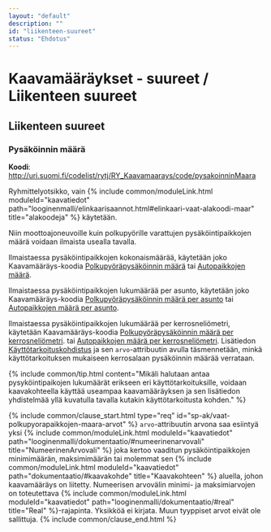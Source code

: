 ```yaml
---
layout: "default"
description: ""
id: "liikenteen-suureet"
status: "Ehdotus"
---
```


# Kaavamääräykset - suureet / Liikenteen suureet

## Liikenteen suureet
### Pysäköinnin määrä
**Koodi**: <http://uri.suomi.fi/codelist/rytj/RY_Kaavamaarays/code/pysakoinninMaara>

Ryhmittelyotsikko, vain {% include common/moduleLink.html moduleId="kaavatiedot" path="looginenmalli/elinkaarisaannot.html#elinkaari-vaat-alakoodi-maar" title="alakoodeja" %} käytetään.

Niin moottoajoneuvoille kuin polkupyörille varattujen pysäköintipaikkojen määrä voidaan ilmaista usealla tavalla.

Ilmaistaessa pysäköintipaikkojen kokonaismäärää, käytetään joko Kaavamääräys-koodia [Polkupyöräpysäköinnin määrä](http://uri.suomi.fi/codelist/rytj/RY_Kaavamaarays/polkupyoraPysakoinninMaara) tai [Autopaikkojen määrä](http://uri.suomi.fi/codelist/rytj/RY_Kaavamaarays/autopaikkojenMaara).

Ilmaistaessa pysäköintipaikkojen lukumäärää per asunto, käytetään joko Kaavamääräys-koodia [Polkupyöräpysäköinnin määrä per asunto](http://uri.suomi.fi/codelist/rytj/RY_Kaavamaarays/polkupyoraPysakoinninMaaraPerAsunto) tai [Autopaikkojen määrä per asunto](http://uri.suomi.fi/codelist/rytj/RY_Kaavamaarays/autopaikkojenMaaraPerAsunto).

Ilmaistaessa pysäköintipaikkojen lukumäärää per kerrosneliömetri, käytetään Kaavamääräys-koodia [Polkupyöräpysäköinnin määrä per kerrosneliömetri](http://uri.suomi.fi/codelist/rytj/RY_Kaavamaarays/polkupyoraPysakoinninMaaraPerKerrosneliometri). tai [Autopaikkojen määrä per kerrosneliömetri](http://uri.suomi.fi/codelist/rytj/RY_Kaavamaarays/polkupyoraPysakoinninMaaraPerKerrosneliometri). Lisätiedon [Käyttötarkoituskohdistus](http://uri.suomi.fi/codelist/rytj/RY_Kaavamaarayksen_Lisatieto/kayttotarkoituskohdistus) ja sen ```arvo```-attribuutin avulla täsmennetään, minkä käyttötarkoituksen mukaiseen kerrosalaan pysäköinnin määrää verrataan.

{% include common/tip.html content="Mikäli halutaan antaa pysyköintipaikojen lukumäärät erikseen eri käyttötarkoituksille, voidaan kaavakohteella käyttää useampaa kaavamääräyksen ja sen lisätiedon yhdistelmää yllä kuvatulla tavalla kutakin käyttötarkoitusta kohden." %}

{% include common/clause_start.html type="req" id="sp-ak/vaat-polkupyorapaikkojen-maara-arvot" %}
```arvo```-attribuutin arvona saa esiintyä yksi {% include common/moduleLink.html moduleId="kaavatiedot" path="looginenmalli/dokumentaatio/#numeerinenarvovali" title="NumeerinenArvovali" %} joka kertoo vaaditun pysäköintipaikkojen minimimäärän, maksimimäärän tai molemmat sen {% include common/moduleLink.html moduleId="kaavatiedot" path="dokumentaatio/#kaavakohde" title="Kaavakohteen" %} aluella, johon kaavamääräys on liitetty. Numeerisen arvovälin minimi- ja maksimiarvojen on toteutettava {% include common/moduleLink.html moduleId="kaavatiedot" path="looginenmalli/dokumentaatio/#real" title="Real" %}-rajapinta. Yksikköä ei kirjata. Muun tyyppiset arvot eivät ole sallittuja.
{% include common/clause_end.html %}